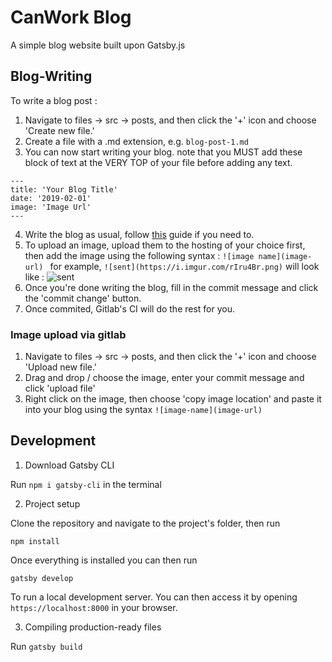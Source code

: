 # CanWork Blog

A simple blog website built upon Gatsby.js

## Blog-Writing

To write a blog post :
1. Navigate to files -> src -> posts, and then click the '+' icon and choose 'Create new file.' 
2. Create a file with a .md extension, e.g. `blog-post-1.md`
3. You can now start writing your blog. note that you MUST add these block of text at the VERY TOP of your file before adding any text.
```
---
title: 'Your Blog Title'
date: '2019-02-01'
image: 'Image Url'
---
```
4. Write the blog as usual, follow [this](https://guides.github.com/features/mastering-markdown/) guide if you need to.
5. To upload an image, upload them to the hosting of your choice first, then add the image using the following syntax :
```![image name](image-url) ```
for example, ```![sent](https://i.imgur.com/rIru4Br.png)``` will look like :
![sent](https://i.imgur.com/rIru4Br.png)
6. Once you're done writing the blog, fill in the commit message and click the 'commit change' button.
7. Once commited, Gitlab's CI will do the rest for you.

### Image upload via gitlab

1. Navigate to files -> src -> posts, and then click the '+' icon and choose 'Upload new file.' 
2. Drag and drop / choose the image, enter your commit message and click 'upload file'
3. Right click on the image, then choose 'copy image location' and paste it into your blog using the syntax `![image-name](image-url)`

## Development

1. Download Gatsby CLI

Run `npm i gatsby-cli` in the terminal

2. Project setup 

Clone the repository and navigate to the project's folder, then run

`npm install`

Once everything is installed you can then run

`gatsby develop`

To run a local development server. You can then access it by opening `https://localhost:8000` in your browser.

3. Compiling production-ready files

Run `gatsby build`



